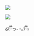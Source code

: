![](https://files.catbox.moe/vs7l5h.png)

<p align=“center”>  

![](https://files.catbox.moe/8hvdq4.png)


໒꒰ྀིっ˕ -｡꒱ྀི১ 
